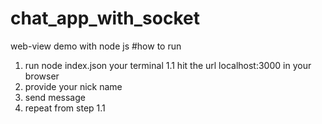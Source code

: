 # chat_app_with_socket
web-view demo with node js
#how to run 
  1. run node index.json your terminal 
    1.1 hit the url localhost:3000 in your browser
  2. provide your nick name 
  3. send message 
  4. repeat from step 1.1
